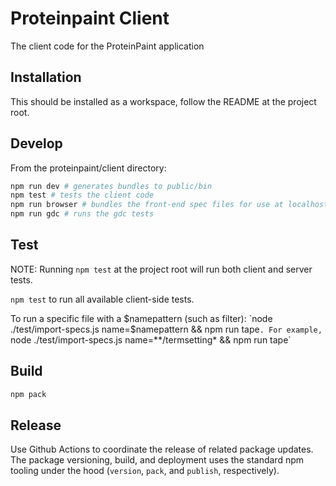 # Proteinpaint Client

The client code for the ProteinPaint application

## Installation

This should be installed as a workspace, follow the README at the project root.

## Develop

From the proteinpaint/client directory:
```bash
npm run dev # generates bundles to public/bin
npm test # tests the client code
npm run browser # bundles the front-end spec files for use at localhost:[port]/testrun.html
npm run gdc # runs the gdc tests
```

## Test

NOTE: Running `npm test` at the project root will run both client and server tests.

`npm test` to run all available client-side tests.

To run a specific file with a $namepattern (such as filter): `node ./test/import-specs.js name=$namepattern && npm run tape`.
For example, `node ./test/import-specs.js name=**/termsetting* && npm run tape`


## Build

```bash
npm pack
```

## Release

Use Github Actions to coordinate the release of related package updates.
The package versioning, build, and deployment uses the standard npm tooling under the hood
(`version`, `pack`, and `publish`, respectively).
